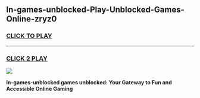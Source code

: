 
## ln-games-unblocked-Play-Unblocked-Games-Online-zryz0
<h3>
<a href="https://premium76.site?title=ln-games-unblocked&ref=24A">CLICK TO PLAY</a></h3>
<hr>

<h3>
<a href="https://premium76.site?title=ln-games-unblocked&ref=24A">CLICK 2 PLAY</a>
  
</h3>

<a href="https://premium76.site?title=ln-games-unblocked&ref=24A"><img src="https://clearcache.store/games.png"></a>


**ln-games-unblocked games unblocked: Your Gateway to Fun and Accessible Online Gaming**
